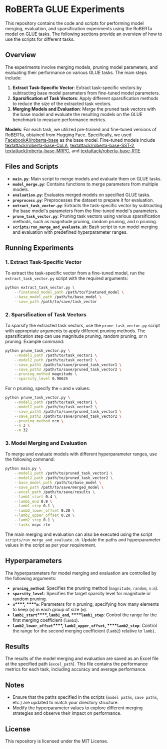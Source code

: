 # RoBERTa GLUE Experiments

This repository contains the code and scripts for performing model merging, evaluation, and sparsification experiments using the RoBERTa model on GLUE tasks. The following sections provide an overview of how to use the scripts for different tasks.

## Overview

The experiments involve merging models, pruning model parameters, and evaluating their performance on various GLUE tasks. The main steps include:

1. **Extract Task-Specific Vector**: Extract task-specific vectors by subtracting base model parameters from fine-tuned model parameters.
2. **Sparsification of Task Vectors**: Apply different sparsification methods to reduce the size of the extracted task vectors.
3. **Merging Models and Evaluation**: Merge the pruned task vectors with the base model and evaluate the resulting models on the GLUE benchmark to measure performance metrics.

**Models**: For each task, we utilized pre-trained and fine-tuned versions of RoBERTa, obtained from Hugging Face. Specifically, we used [FacebookAI/roberta-base](https://huggingface.co/facebook/roberta-base) as the base model. Fine-tuned models include [textattack/roberta-base-CoLA](https://huggingface.co/textattack/roberta-base-CoLA), [textattack/roberta-base-SST-2](https://huggingface.co/textattack/roberta-base-SST-2), [textattack/roberta-base-MRPC](https://huggingface.co/textattack/roberta-base-MRPC), and [textattack/roberta-base-RTE](https://huggingface.co/textattack/roberta-base-RTE).

## Files and Scripts

- **`main.py`**: Main script to merge models and evaluate them on GLUE tasks.
- **`model_merge.py`**: Contains functions to merge parameters from multiple models.
- **`evaluation.py`**: Evaluates merged models on specified GLUE tasks.
- **`preprocess.py`**: Preprocesses the dataset to prepare it for evaluation.
- **`extract_task_vector.py`**: Extracts the task-specific vector by subtracting the base model's parameters from the fine-tuned model's parameters.
- **`prune_task_vector.py`**: Pruning task vectors using various sparsification methods, such as magnitude pruning, random pruning, and n pruning. 
- **`scripts/run_merge_and_evaluate.sh`**: Bash script to run model merging and evaluation with predefined hyperparameter ranges.

## Running Experiments

### 1. Extract Task-Specific Vector

To extract the task-specific vector from a fine-tuned model, run the `extract_task_vector.py` script with the required arguments:

```bash
python extract_task_vector.py \
    --finetuned_model_path /path/to/finetuned_model \
    --base_model_path /path/to/base_model \
    --save_path /path/to/save/task_vector
```

### 2. Sparsification of Task Vectors

To sparsify the extracted task vectors, use the `prune_task_vector.py` script with appropriate arguments to apply different pruning methods. The sparsification step can use magnitude pruning, random pruning, or n pruning. Example command:

```bash
python prune_task_vector.py \
    --model1_path /path/to/task_vector1 \
    --model2_path /path/to/task_vector2 \
    --save_path1 /path/to/save/pruned_task_vector1 \
    --save_path2 /path/to/save/pruned_task_vector2 \
    --pruning_method magnitude \
    --sparsity_level 0.90625
```

For n pruning, specify the `n` and `m` values:

```bash
python prune_task_vector.py \
    --model1_path /path/to/task_vector1 \
    --model2_path /path/to/task_vector2 \
    --save_path1 /path/to/save/pruned_task_vector1 \
    --save_path2 /path/to/save/pruned_task_vector2 \
    --pruning_method n:m \
    --n 3 \
    --m 32
```

### 3. Model Merging and Evaluation

To merge and evaluate models with different hyperparameter ranges, use the following command:

```bash
python main.py \
    --model1_path /path/to/pruned_task_vector1 \
    --model2_path /path/to/pruned_task_vector2 \
    --base_model_path /path/to/base_model \
    --save_path /path/to/save/merged_model \
    --excel_path /path/to/save/results \
    --lamb1_start 0.4 \
    --lamb1_end 0.9 \
    --lamb1_step 0.1 \
    --lamb2_lower_offset 0.20 \
    --lamb2_upper_offset 0.20 \
    --lamb2_step 0.1 \
    --tasks mrpc rte
```

The main merging and evaluation can also be executed using the script `scripts/run_merge_and_evaluate.sh`. Update the paths and hyperparameter values in the script as per your requirement.

## Hyperparameters

The hyperparameters for model merging and evaluation are controlled by the following arguments:

- **`pruning_method`**: Specifies the pruning method (`magnitude`, `random`, `n:m`).
- **`sparsity_level`**: Specifies the target sparsity level for magnitude or random pruning.
- **`n`****\*\*\*\*, \*\*\*\*****`m`**: Parameters for n pruning, specifying how many elements to keep (`n`) in each group of size (`m`).
- **`lamb1_start`****\*\*\*\*, ********`lamb1_end`********, \*\*\*\*****`lamb1_step`**: Control the range for the first merging coefficient (`lamb1`).
- **`lamb2_lower_offset`****\*\*\*\*, ********`lamb2_upper_offset`********, \*\*\*\*****`lamb2_step`**: Control the range for the second merging coefficient (`lamb2`) relative to `lamb1`.

## Results

The results of the model merging and evaluation are saved as an Excel file at the specified path (`excel_path`). This file contains the performance metrics for each task, including accuracy and average performance.

## Notes

- Ensure that the paths specified in the scripts (`model paths`, `save paths`, etc.) are updated to match your directory structure.
- Modify the hyperparameter values to explore different merging strategies and observe their impact on performance.

## License

This repository is licensed under the MIT License.
